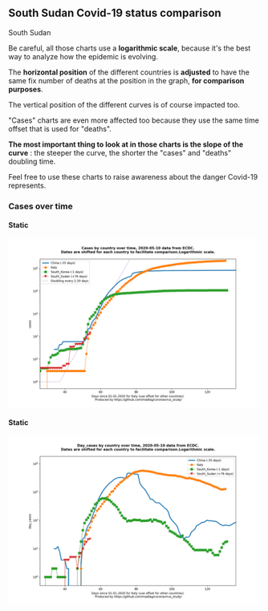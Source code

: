 ## South Sudan Covid-19 status comparison 

South Sudan



Be careful, all those charts use a **logarithmic scale**, because it's the best way to analyze how the epidemic is evolving.
 
The **horizontal position** of the different countries is **adjusted** to have the same fix number of deaths at the position in the graph, **for comparison purposes**.

The vertical position of the different curves is of course impacted too.

"Cases" charts are even more affected too because they use the same time offset that is used for "deaths".

**The most important thing to look at in those charts is the slope of the curve** : the steeper the curve, the shorter the "cases" and "deaths" doubling time.

Feel free to use these charts to raise awareness about the danger Covid-19 represents. 


 
### Cases over time
 
#### Static
![South Sudan covid-19 cases static chart](https://raw.githubusercontent.com/madlag/coronavirus_study/master/notebooks/graphs/2020-05-10/countries/South_Sudan/2020-05-10_South_Sudan_cases.png "South Sudan covid-19 cases static chart")   
 
#### Static
![South Sudan covid-19 daily cases static chart](https://raw.githubusercontent.com/madlag/coronavirus_study/master/notebooks/graphs/2020-05-10/countries/South_Sudan/2020-05-10_South_Sudan_day_cases.png "South Sudan covid-19 day_cases static chart")   

